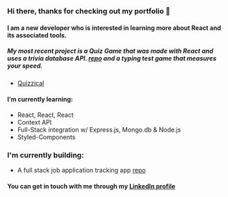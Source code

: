 ### Hi there, thanks for checking out my portfolio 👋



#### I am a new developer who is interested in learning more about React and its associated tools.


##### My most recent project is a Quiz Game that was made with React and uses a trivia database API. [repo](https://github.com/jeremydurden/quiz-game) and a typing test game that measures your speed.

* [Quizzical](https://github.com/jeremydurden/quiz-game)


#### I’m currently learning:
* React, React, React
* Context API
* Full-Stack integration w/ Express.js, Mongo.db & Node.js
* Styled-Components

### I'm currently building:

* A full stack job application tracking app [repo](https://github.com/jeremydurden/jobify)


#### You can get in touch with me through my [LinkedIn profile](https://www.linkedin.com/in/jeremydurden/)


